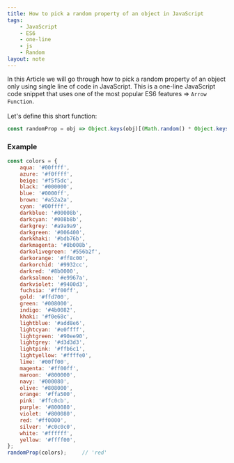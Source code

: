 ```yaml
---
title: How to pick a random property of an object in JavaScript
tags:
    - JavaScript
    - ES6
    - one-line
    - js
    - Random
layout: note
---
```




In this Article we will go through how to pick a random property of an object only using single line of code in JavaScript.
This is a one-line JavaScript code snippet that uses one of the most popular ES6 features => `Arrow Function`.
<br/>
<br/>
Let's define this short function:

```js {.wrap}
const randomProp = obj => Object.keys(obj)[(Math.random() * Object.keys(obj).length) | 0];
```

### Example

```js {.wrap}
const colors = {
    aqua: '#00ffff',
    azure: '#f0ffff',
    beige: '#f5f5dc',
    black: '#000000',
    blue: '#0000ff',
    brown: '#a52a2a',
    cyan: '#00ffff',
    darkblue: '#00008b',
    darkcyan: '#008b8b',
    darkgrey: '#a9a9a9',
    darkgreen: '#006400',
    darkkhaki: '#bdb76b',
    darkmagenta: '#8b008b',
    darkolivegreen: '#556b2f',
    darkorange: '#ff8c00',
    darkorchid: '#9932cc',
    darkred: '#8b0000',
    darksalmon: '#e9967a',
    darkviolet: '#9400d3',
    fuchsia: '#ff00ff',
    gold: '#ffd700',
    green: '#008000',
    indigo: '#4b0082',
    khaki: '#f0e68c',
    lightblue: '#add8e6',
    lightcyan: '#e0ffff',
    lightgreen: '#90ee90',
    lightgrey: '#d3d3d3',
    lightpink: '#ffb6c1',
    lightyellow: '#ffffe0',
    lime: '#00ff00',
    magenta: '#ff00ff',
    maroon: '#800000',
    navy: '#000080',
    olive: '#808000',
    orange: '#ffa500',
    pink: '#ffc0cb',
    purple: '#800080',
    violet: '#800080',
    red: '#ff0000',
    silver: '#c0c0c0',
    white: '#ffffff',
    yellow: '#ffff00',
};
randomProp(colors);     // 'red'
```